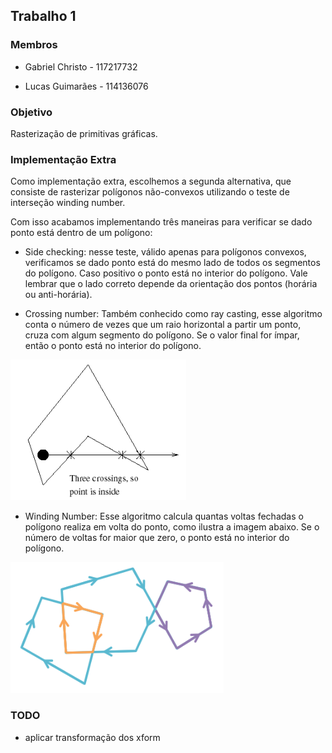 ## Trabalho 1

### Membros

- Gabriel Christo - 117217732

- Lucas Guimarães - 114136076

### Objetivo

Rasterização de primitivas gráficas.


### Implementação Extra

Como implementação extra, escolhemos a segunda alternativa, que consiste de rasterizar polígonos não-convexos utilizando o teste de interseção winding number.

Com isso acabamos implementando três maneiras para verificar se dado ponto está dentro de um polígono:

- Side checking: nesse teste, válido apenas para polígonos convexos, verificamos se dado ponto está do mesmo lado de todos os segmentos do polígono. Caso positivo o ponto está no interior do polígono. Vale lembrar que o lado correto depende da orientação dos pontos (horária ou anti-horária).

- Crossing number: Também conhecido como ray casting, esse algoritmo conta o número de vezes que um raio horizontal a partir um ponto, cruza com algum segmento do polígono. Se o valor final for ímpar, então o ponto está no interior do polígono.

![](cn.png)

- Winding Number: Esse algoritmo calcula quantas voltas fechadas o polígono realiza em volta do ponto, como ilustra a imagem abaixo. Se o número de voltas for maior que zero, o ponto está no interior do polígono.

![](wn.png)



### TODO

- aplicar transformação dos xform
